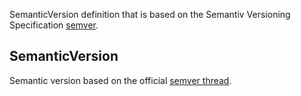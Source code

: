 SemanticVersion definition that is based on the Semantiv Versioning Specification [semver](https://semver.org/).

## SemanticVersion

Semantic version based on the official [semver thread](https://python-semver.readthedocs.io/en/latest/advanced/combine-pydantic-and-semver.html).
